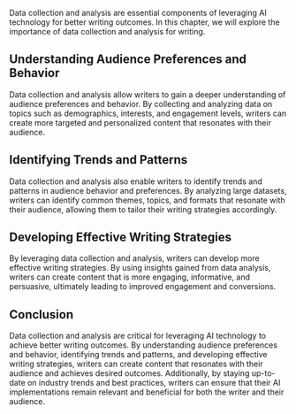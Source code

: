 
Data collection and analysis are essential components of leveraging AI technology for better writing outcomes. In this chapter, we will explore the importance of data collection and analysis for writing.

Understanding Audience Preferences and Behavior
-----------------------------------------------

Data collection and analysis allow writers to gain a deeper understanding of audience preferences and behavior. By collecting and analyzing data on topics such as demographics, interests, and engagement levels, writers can create more targeted and personalized content that resonates with their audience.

Identifying Trends and Patterns
-------------------------------

Data collection and analysis also enable writers to identify trends and patterns in audience behavior and preferences. By analyzing large datasets, writers can identify common themes, topics, and formats that resonate with their audience, allowing them to tailor their writing strategies accordingly.

Developing Effective Writing Strategies
---------------------------------------

By leveraging data collection and analysis, writers can develop more effective writing strategies. By using insights gained from data analysis, writers can create content that is more engaging, informative, and persuasive, ultimately leading to improved engagement and conversions.

Conclusion
----------

Data collection and analysis are critical for leveraging AI technology to achieve better writing outcomes. By understanding audience preferences and behavior, identifying trends and patterns, and developing effective writing strategies, writers can create content that resonates with their audience and achieves desired outcomes. Additionally, by staying up-to-date on industry trends and best practices, writers can ensure that their AI implementations remain relevant and beneficial for both the writer and their audience.
